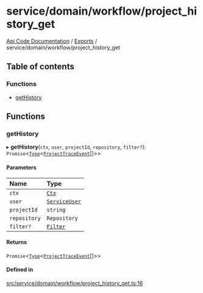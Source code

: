 # service/domain/workflow/project\_history\_get
 
[Api Code Documentation](../README.md) / [Exports](../modules.md) / service/domain/workflow/project\_history\_get

## Table of contents

### Functions

- [getHistory](service_domain_workflow_project_history_get.md#gethistory)

## Functions

### getHistory

▸ **getHistory**(`ctx`, `user`, `projectId`, `repository`, `filter?`): `Promise`\<[`Type`](result.md#type)\<[`ProjectTraceEvent`](../interfaces/service_domain_workflow_project_trace_event.ProjectTraceEvent.md)[]\>\>

#### Parameters

| Name | Type |
| :------ | :------ |
| `ctx` | [`Ctx`](../interfaces/lib_ctx.Ctx.md) |
| `user` | [`ServiceUser`](../interfaces/service_domain_organization_service_user.ServiceUser.md) |
| `projectId` | `string` |
| `repository` | `Repository` |
| `filter?` | [`Filter`](service_domain_workflow_historyFilter.md#filter) |

#### Returns

`Promise`\<[`Type`](result.md#type)\<[`ProjectTraceEvent`](../interfaces/service_domain_workflow_project_trace_event.ProjectTraceEvent.md)[]\>\>

#### Defined in

[src/service/domain/workflow/project_history_get.ts:16](https://github.com/openkfw/TruBudget/blob/d07ad94/api/src/service/domain/workflow/project_history_get.ts#L16)
